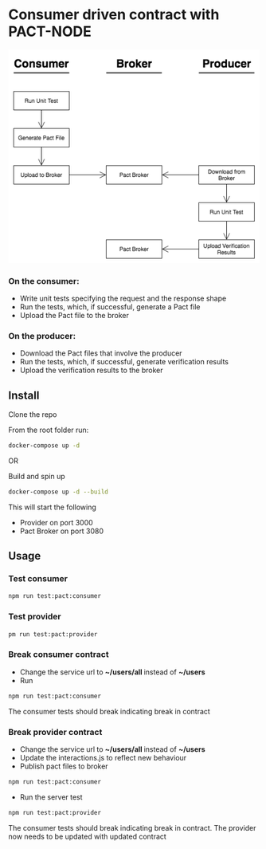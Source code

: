# Consumer driven contract with PACT-NODE

![Contract Testing](documentation/Contract-Testing-with-Pact.png)

### On the consumer:

-   Write unit tests specifying the request and the response shape
-   Run the tests, which, if successful, generate a Pact file
-   Upload the Pact file to the broker

### On the producer:

-   Download the Pact files that involve the producer
-   Run the tests, which, if successful, generate verification results
-   Upload the verification results to the broker

## Install

Clone the repo

From the root folder run:

```bash
docker-compose up -d
```

OR

Build and spin up

```bash
docker-compose up -d --build
```

This will start the following

-   Provider on port 3000
-   Pact Broker on port 3080

## Usage

### Test consumer

```bash
npm run test:pact:consumer
```

### Test provider

```bash
pm run test:pact:provider
```

### Break consumer contract

-   Change the service url to <b> ~/users/all </b> instead of <b>~/users</b>
-   Run

```bash
npm run test:pact:consumer
```

The consumer tests should break indicating break in contract

### Break provider contract

-   Change the service url to <b> ~/users/all </b> instead of <b>~/users</b>
-   Update the interactions.js to reflect new behaviour
-   Publish pact files to broker

```bash
npm run test:pact:consumer
```

-   Run the server test

```bash
npm run test:pact:provider
```

The consumer tests should break indicating break in contract. The provider now needs to be updated with updated contract
